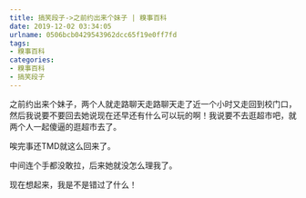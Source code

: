 ```yaml
---
title: 搞笑段子->之前约出来个妹子 | 糗事百科
date: 2019-12-02 03:34:05
urlname: 0506bcb0429543962dcc65f19e0ff7fd
tags: 
- 糗事百科
categories:
- 糗事百科
- 搞笑段子
---
```

之前约出来个妹子，两个人就走路聊天走路聊天走了近一个小时又走回到校门口，然后我说要不要回去她说现在还早还有什么可以玩的啊！我说要不去逛超市吧，就两个人一起傻逼的逛超市去了。

唉完事还TMD就这么回来了。

中间连个手都没敢拉，后来她就没怎么理我了。

现在想起来，我是不是错过了什么！


